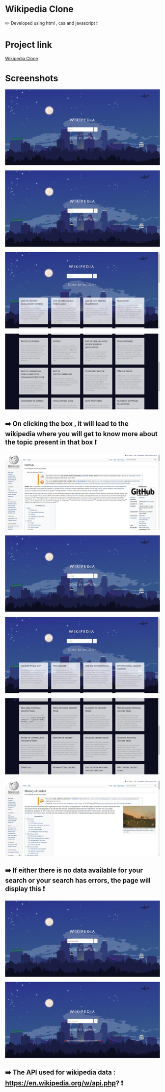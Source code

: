 # Wikipedia Clone
✏️ Developed using html , css and javascript ❗

# Project link

<a href="https://mithesh14.github.io/Github-profile/">Wikipedia Clone</a>

# Screenshots 

![screenshots](https://github.com/Mithesh14/Wikipedia-clone/blob/main/images/image1.jpg)

![screenshots](https://github.com/Mithesh14/Wikipedia-clone/blob/main/images/image2.jpg)

![screenshots](https://github.com/Mithesh14/Wikipedia-clone/blob/main/images/image3.jpg)

![screenshots](https://github.com/Mithesh14/Wikipedia-clone/blob/main/images/image4.jpg)

## ➡️ On clicking the box , it will lead to the wikipedia where you will get to know more about the topic present in that box ❗

![screenshots](https://github.com/Mithesh14/Wikipedia-clone/blob/main/images/image5.jpg)

![screenshots](https://github.com/Mithesh14/Wikipedia-clone/blob/main/images/image6.jpg)

![screenshots](https://github.com/Mithesh14/Wikipedia-clone/blob/main/images/image7.jpg)

![screenshots](https://github.com/Mithesh14/Wikipedia-clone/blob/main/images/image8.jpg)

![screenshots](https://github.com/Mithesh14/Wikipedia-clone/blob/main/images/image9.jpg)

## ➡️ If either there is no data available for your search or your search has errors, the page will display this ❗

![screenshots](https://github.com/Mithesh14/Wikipedia-clone/blob/main/images/image10.jpg)

![screenshots](https://github.com/Mithesh14/Wikipedia-clone/blob/main/images/image11.jpg)

## ➡️ The API used for wikipedia data : https://en.wikipedia.org/w/api.php? ❗

